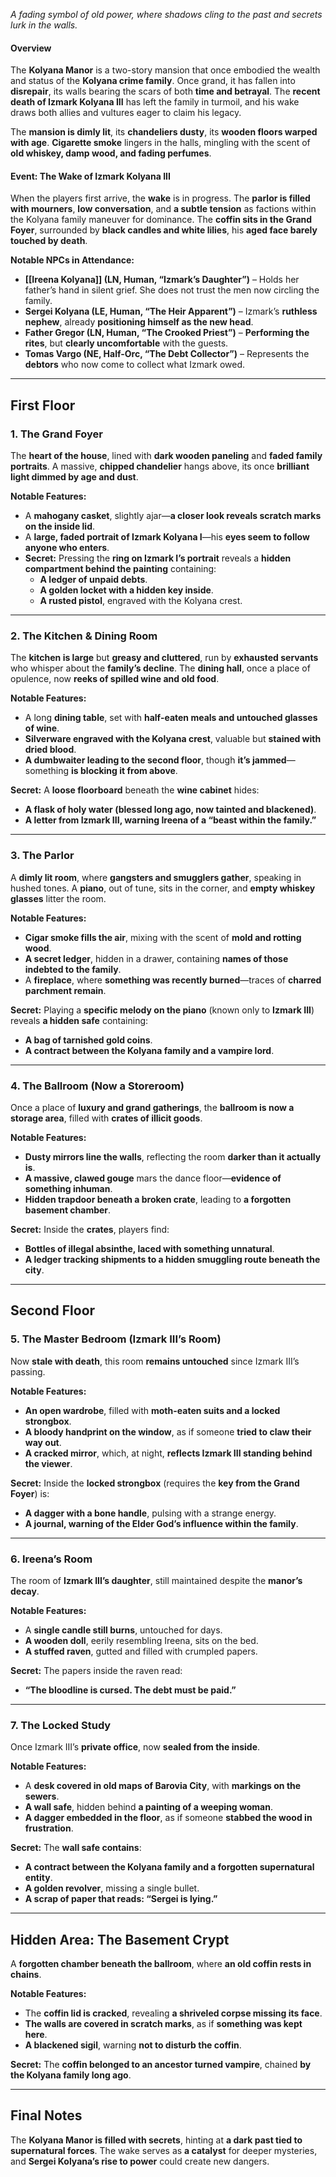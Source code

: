 _A fading symbol of old power, where shadows cling to the past and secrets lurk in the walls._

#### **Overview**

The **Kolyana Manor** is a two-story mansion that once embodied the wealth and status of the **Kolyana crime family**. Once grand, it has fallen into **disrepair**, its walls bearing the scars of both **time and betrayal**. The **recent death of Izmark Kolyana III** has left the family in turmoil, and his wake draws both allies and vultures eager to claim his legacy.

The **mansion is dimly lit**, its **chandeliers dusty**, its **wooden floors warped with age**. **Cigarette smoke** lingers in the halls, mingling with the scent of **old whiskey, damp wood, and fading perfumes**.

#### **Event: The Wake of Izmark Kolyana III**

When the players first arrive, the **wake** is in progress. The **parlor is filled with mourners**, **low conversation**, and **a subtle tension** as factions within the Kolyana family maneuver for dominance. The **coffin sits in the Grand Foyer**, surrounded by **black candles and white lilies**, his **aged face barely touched by death**.

**Notable NPCs in Attendance:**

- **[[Ireena Kolyana]] (LN, Human, “Izmark’s Daughter”)** – Holds her father’s hand in silent grief. She does not trust the men now circling the family.
- **Sergei Kolyana (LE, Human, “The Heir Apparent”)** – Izmark’s **ruthless nephew**, already **positioning himself as the new head**.
- **Father Gregor (LN, Human, “The Crooked Priest”)** – **Performing the rites**, but **clearly uncomfortable** with the guests.
- **Tomas Vargo (NE, Half-Orc, “The Debt Collector”)** – Represents the **debtors** who now come to collect what Izmark owed.

---

## **First Floor**

### **1. The Grand Foyer**

The **heart of the house**, lined with **dark wooden paneling** and **faded family portraits**. A massive, **chipped chandelier** hangs above, its once **brilliant light dimmed by age and dust**.

**Notable Features:**

- A **mahogany casket**, slightly ajar—**a closer look reveals scratch marks on the inside lid**.
- A **large, faded portrait of Izmark Kolyana I**—his **eyes seem to follow anyone who enters**.
- **Secret:** Pressing the **ring on Izmark I’s portrait** reveals a **hidden compartment behind the painting** containing:
    - **A ledger of unpaid debts**.
    - **A golden locket with a hidden key inside**.
    - **A rusted pistol**, engraved with the Kolyana crest.

---

### **2. The Kitchen & Dining Room**

The **kitchen is large** but **greasy and cluttered**, run by **exhausted servants** who whisper about the **family’s decline**. The **dining hall**, once a place of opulence, now **reeks of spilled wine and old food**.

**Notable Features:**

- A long **dining table**, set with **half-eaten meals and untouched glasses of wine**.
- **Silverware engraved with the Kolyana crest**, valuable but **stained with dried blood**.
- **A dumbwaiter leading to the second floor**, though **it’s jammed**—something **is blocking it from above**.

**Secret:** A **loose floorboard** beneath the **wine cabinet** hides:

- **A flask of holy water (blessed long ago, now tainted and blackened)**.
- **A letter from Izmark III, warning Ireena of a “beast within the family.”**

---

### **3. The Parlor**

A **dimly lit room**, where **gangsters and smugglers gather**, speaking in hushed tones. A **piano**, out of tune, sits in the corner, and **empty whiskey glasses** litter the room.

**Notable Features:**

- **Cigar smoke fills the air**, mixing with the scent of **mold and rotting wood**.
- **A secret ledger**, hidden in a drawer, containing **names of those indebted to the family**.
- A **fireplace**, where **something was recently burned**—traces of **charred parchment remain**.

**Secret:** Playing a **specific melody on the piano** (known only to **Izmark III**) reveals **a hidden safe** containing:

- **A bag of tarnished gold coins**.
- **A contract between the Kolyana family and a vampire lord**.

---

### **4. The Ballroom (Now a Storeroom)**

Once a place of **luxury and grand gatherings**, the **ballroom is now a storage area**, filled with **crates of illicit goods**.

**Notable Features:**

- **Dusty mirrors line the walls**, reflecting the room **darker than it actually is**.
- **A massive, clawed gouge** mars the dance floor—**evidence of something inhuman**.
- **Hidden trapdoor beneath a broken crate**, leading to **a forgotten basement chamber**.

**Secret:** Inside the **crates**, players find:

- **Bottles of illegal absinthe, laced with something unnatural**.
- **A ledger tracking shipments to a hidden smuggling route beneath the city**.

---

## **Second Floor**

### **5. The Master Bedroom (Izmark III’s Room)**

Now **stale with death**, this room **remains untouched** since Izmark III’s passing.

**Notable Features:**

- **An open wardrobe**, filled with **moth-eaten suits and a locked strongbox**.
- **A bloody handprint on the window**, as if someone **tried to claw their way out**.
- **A cracked mirror**, which, at night, **reflects Izmark III standing behind the viewer**.

**Secret:** Inside the **locked strongbox** (requires the **key from the Grand Foyer**) is:

- **A dagger with a bone handle**, pulsing with a strange energy.
- **A journal, warning of the Elder God’s influence within the family**.

---

### **6. Ireena’s Room**

The room of **Izmark III’s daughter**, still maintained despite the **manor’s decay**.

**Notable Features:**

- A **single candle still burns**, untouched for days.
- **A wooden doll**, eerily resembling Ireena, sits on the bed.
- **A stuffed raven**, gutted and filled with crumpled papers.

**Secret:** The papers inside the raven read:

- **“The bloodline is cursed. The debt must be paid.”**

---

### **7. The Locked Study**

Once Izmark III’s **private office**, now **sealed from the inside**.

**Notable Features:**

- A **desk covered in old maps of Barovia City**, with **markings on the sewers**.
- **A wall safe**, hidden behind **a painting of a weeping woman**.
- **A dagger embedded in the floor**, as if someone **stabbed the wood in frustration**.

**Secret:** The **wall safe contains**:

- **A contract between the Kolyana family and a forgotten supernatural entity**.
- **A golden revolver**, missing a single bullet.
- **A scrap of paper that reads: “Sergei is lying.”**

---

## **Hidden Area: The Basement Crypt**

A **forgotten chamber beneath the ballroom**, where **an old coffin rests in chains**.

**Notable Features:**

- The **coffin lid is cracked**, revealing **a shriveled corpse missing its face**.
- **The walls are covered in scratch marks**, as if **something was kept here**.
- **A blackened sigil**, warning **not to disturb the coffin**.

**Secret:** The **coffin belonged to an ancestor turned vampire**, chained **by the Kolyana family long ago**.

---

## **Final Notes**

The **Kolyana Manor is filled with secrets**, hinting at **a dark past tied to supernatural forces**. The wake serves as **a catalyst** for deeper mysteries, and **Sergei Kolyana’s rise to power** could create new dangers.
